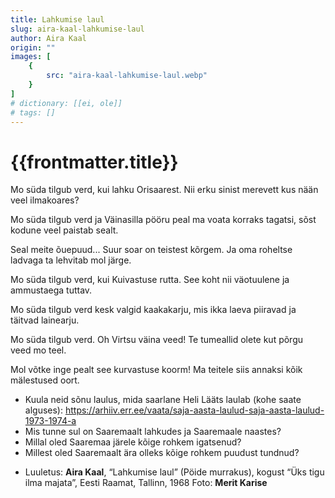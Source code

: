 ```yaml
---
title: Lahkumise laul
slug: aira-kaal-lahkumise-laul
author: Aira Kaal
origin: ""
images: [
    {
        src: "aira-kaal-lahkumise-laul.webp"
    }
]
# dictionary: [[ei, ole]]
# tags: []
---
```


<h1 class="story-h1">
    {{frontmatter.title}}
</h1>

<!-- Fotole: Mo süda tilgub verd -->

Mo süda tilgub verd,
kui lahku Orisaarest.
Nii erku sinist merevett
kus nään veel ilmakoares?

Mo süda tilgub verd
ja Väinasilla pööru peal
ma voata korraks tagatsi,
sõst kodune veel paistab sealt.

Seal meite õuepuud...
Suur soar on teistest kõrgem.
Ja oma roheltse ladvaga
ta lehvitab mol järge.

Mo süda tilgub verd,
kui Kuivastuse rutta.
See koht nii väotuulene
ja ammustaega tuttav.

Mo süda tilgub verd
kesk valgid kaakakarju,
mis ikka laeva piiravad
ja täitvad lainearju.

Mo süda tilgub verd.
Oh Virtsu väina veed!
Te tumeallid olete
kut põrgu veed mo teel.

Mol võtke inge pealt
see kurvastuse koorm!
Ma teitele siis annaksi
kõik mälestused oort.

<story-author :author="frontmatter.author" :origin="frontmatter.origin" />
<!-- <story-dictionary :terms="frontmatter.dictionary" /> -->

<details-wrapper summary="Mõtlemiseks ja arutlemiseks">

- Kuula neid sõnu laulus, mida saarlane Heli Lääts laulab (kohe saate alguses): https://arhiiv.err.ee/vaata/saja-aasta-laulud-saja-aasta-laulud-1973-1974-a
- Mis tunne sul on Saaremaalt lahkudes ja Saaremaale naastes?
- Millal oled Saaremaa järele kõige rohkem igatsenud?
- Millest oled Saaremaalt ära olleks kõige rohkem puudust tundnud?

</details-wrapper>


<details-wrapper summary="Allikad" class="text-sm" icon="IconSources">

- Luuletus: **Aira Kaal**, “Lahkumise laul” (Pöide murrakus), kogust “Üks tigu ilma majata”, Eesti Raamat, Tallinn, 1968
Foto: **Merit Karise**

</details-wrapper>
